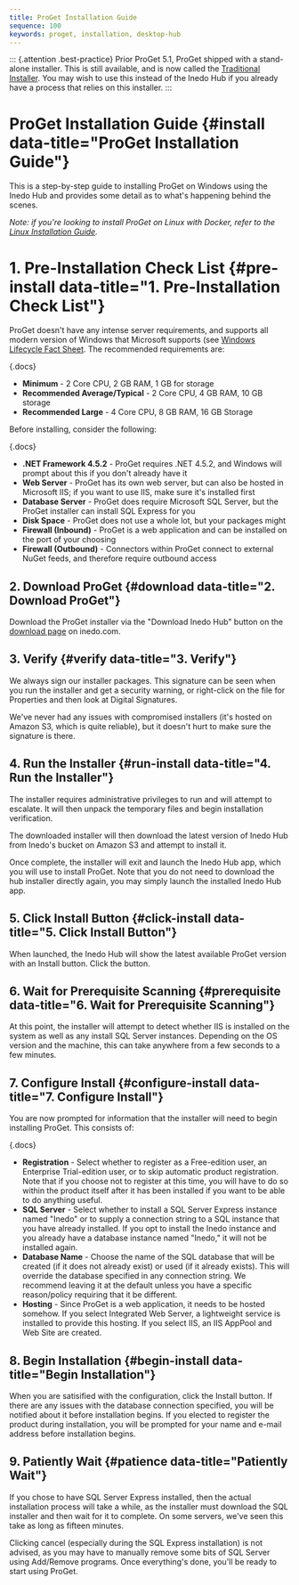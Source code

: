 ```yaml
---
title: ProGet Installation Guide
sequence: 100
keywords: proget, installation, desktop-hub
---
```


::: {.attention .best-practice}
Prior ProGet 5.1, ProGet shipped with a stand-alone installer. This is still available, and is now called the [Traditional Installer](installation-guide/traditional-installer). You may wish to use this instead of the Inedo Hub if you already have a process that relies on this installer.
:::

# ProGet Installation Guide {#install data-title="ProGet Installation Guide"}

This is a step-by-step guide to installing ProGet on Windows using the Inedo Hub and provides some detail as to what's happening behind the scenes.

*Note: if you're looking to install ProGet on Linux with Docker, refer to the [Linux Installation Guide](installation-guide/linux-docker).*

# 1. Pre-Installation Check List {#pre-install data-title="1. Pre-Installation Check List"}

ProGet doesn't have any intense server requirements, and supports all modern version of Windows that Microsoft supports (see [Windows Lifecycle Fact Sheet](https://support.microsoft.com/en-us/help/13853/windows-lifecycle-fact-sheet). The recommended requirements are:

{.docs}
- **Minimum** - 2 Core CPU, 2 GB RAM, 1 GB for storage
- **Recommended Average/Typical** - 2 Core CPU, 4 GB RAM, 10 GB storage
- **Recommended Large** -  4 Core CPU, 8 GB RAM, 16 GB Storage

Before installing, consider the following:

{.docs}
- **.NET Framework 4.5.2** - ProGet requires .NET 4.5.2, and Windows will prompt about this if you don't already have it
- **Web Server** - ProGet has its own web server, but can also be hosted in Microsoft IIS; if you want to use IIS, make sure it's installed first
- **Database Server** - ProGet does require Microsoft SQL Server, but the ProGet installer can install SQL Express for you
- **Disk Space** - ProGet does not use a whole lot, but your packages might
- **Firewall (Inbound)** - ProGet is a web application and can be installed on the port of your choosing
- **Firewall (Outbound)** - Connectors within ProGet connect to external NuGet feeds, and therefore require outbound access

## 2. Download ProGet {#download data-title="2. Download ProGet"}

Download the ProGet installer via the "Download Inedo Hub" button on the  [download page](/proget/download) on inedo.com.

## 3. Verify {#verify data-title="3. Verify"}

We always sign our installer packages. This signature can be seen when you run the installer and get a security warning, or right-click on the file for Properties and then look at Digital Signatures.

We've never had any issues with compromised installers (it's hosted on Amazon S3, which is quite reliable), but it doesn't hurt to make sure the signature is there.

## 4. Run the Installer {#run-install data-title="4. Run the Installer"}

The installer requires administrative privileges to run and will attempt to escalate. It will then unpack the temporary files and begin installation verification.

The downloaded installer will then download the latest version of Inedo Hub from Inedo's bucket on Amazon S3 and attempt to install it.

Once complete, the installer will exit and launch the Inedo Hub app, which you will use to install ProGet. Note that you do not need to download the hub installer directly again, you may simply launch the installed Inedo Hub app.

## 5. Click Install Button {#click-install data-title="5. Click Install Button"}

When launched, the Inedo Hub will show the latest available ProGet version with an Install button. Click the button.

## 6. Wait for Prerequisite Scanning {#prerequisite data-title="6. Wait for Prerequisite Scanning"}

At this point, the installer will attempt to detect whether IIS is installed on the system as well as any install SQL Server instances. Depending on the OS version and the machine, this can take anywhere from a few seconds to a few minutes.

## 7. Configure Install {#configure-install data-title="7. Configure Install"}

You are now prompted for information that the installer will need to begin installing
ProGet. This consists of:

{.docs}
- **Registration** - Select whether to register as a Free-edition user, an Enterprise Trial-edition user, or to skip automatic product registration. Note that if you choose not to register at this time, you will have to do so within the product itself after it has been installed if you want to be able to do anything useful.
- **SQL Server** - Select whether to install a SQL Server Express instance named "Inedo" or to supply a connection string to a SQL instance that you have already installed. If you opt to install the Inedo instance and you already have a database instance named "Inedo," it will not be installed again.
- **Database Name** - Choose the name of the SQL database that will be created (if it does not already exist) or used (if it already exists). This will override the database specified in any connection string. We recommend leaving it at the default unless you have a specific reason/policy requiring that it be different.
- **Hosting** - Since ProGet is a web application, it needs to be hosted somehow. If you select Integrated Web Server, a lightweight service is installed to provide this hosting. If you select IIS, an IIS AppPool and Web Site are created.

## 8. Begin Installation {#begin-install data-title="Begin Installation"}

When you are satisified with the configuration, click the Install button. If there are any issues with the database connection specified, you will be notified about it before installation begins. If you elected to register the product during installation, you will be prompted for your name and e-mail address before installation begins.

## 9. Patiently Wait {#patience data-title="Patiently Wait"}

If you chose to have SQL Server Express installed, then the actual installation process will take a while, as the installer must download the SQL installer and then wait for it to complete. On some servers, we've seen this take as long as fifteen minutes.

Clicking cancel (especially during the SQL Express installation) is not advised, as you may have to manually remove some bits of SQL Server using Add/Remove programs. Once everything's done, you'll be ready to start using ProGet.
